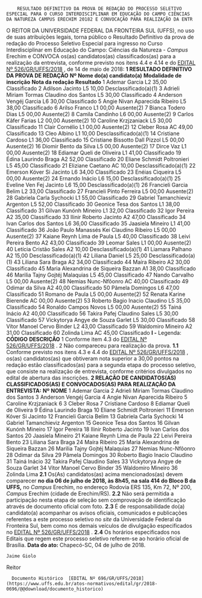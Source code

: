         RESULTADO DEFINITIVO DA PROVA DE REDAÇÃO DO PROCESSO SELETIVO ESPECIAL PARA O CURSO INTERDISCIPLINAR EM EDUCAÇÃO DO CAMPO CIÊNCIAS DA NATUREZA CAMPUS ERECHIM 20182 E CONVOCAÇÃO PARA REALIZAÇÃO DA ENTR  

 O REITOR DA UNIVERSIDADE FEDERAL DA FRONTEIRA SUL (UFFS), no uso de suas atribuições legais, torna público o Resultado Definitivo da prova de redação do Processo Seletivo Especial para ingresso no Curso Interdisciplinar em Educação do Campo: Ciências da Natureza - *Campus* Erechim e CONVOCA os(as) candidatos(as) classificados(as) para a realização da entrevista, conforme previsto nos itens 4.4 e 4.14 e do [EDITAL Nº 526/GR/UFFS/2018](https://www.uffs.edu.br/atos-normativos/edital/gr/2018-0526)  , de 14 de maio de 2018:  **1 RESULTADO DEFINITIVO DA PROVA DE REDAÇÃO**      **Nº**    **Nome do(a) candidato(a)**    **Modalidade de inscrição**    **Nota da redação**    **Resultado**      1   Ademar Garcia   L2   35,00   Classificado     2   Adilson Jacinto   L5   10,00   Desclassificado(a)(1)     3   Adrieli Miriam Tormas Claudino dos Santos   L5   30,00   Classificado     4   Anderson Vengéj Garcia   L6   30,00   Classificado     5   Angie Nivan Aparecida Ribeiro   L5   38,00   Classificado     6   Arilso Franco   L1   00,00   Ausente(2)     7   Bianca Todero Dias   L5   00,00   Ausente(2)     8   Camila Candinho   L6   00,00   Ausente(2)     9   Carlos Kãfer Farias   L2   00,00   Ausente(2)     10   Caroline Krzjzaniack   L5   30,00   Classificado     11   Clair Cornélio   L1   00,00   Ausente(2)     12   Cleber Rosa   AC   49,00   Classificado     13   Cleo Albino   L1   10,00   Desclassificado(a)(1)     14   Cristiane Cardoso   L1   36,00   Classificado     15   Cristiane Bissotto Dall Pizzol   L5   00,00   Ausente(2)     16   Diomir Bento da Silva   L5   00,00   Ausente(2)     17   Dirce Vaz   L1   00,00   Ausente(2)     18   Ediamar Queli de Oliveira   L1   41,00   Classificado     19   Édina Laurindo Braga   A2   52,00   Classificado     20   Eliane Schmidt Poltronieri   L5   45,00   Classificado     21   Eliziane Caetano   AC   10,00   Desclassificado(a)(1)     22   Emerson Kóver Si Jacinto   L6   34,00   Classificado     23   Enéias Ciqueira   L5   00,00   Ausente(2)     24   Ernando Inácio   L6   15,00   Desclassificado(a)(1)     25   Eveline Ven Fej Jacinto   L6   15,00   Desclassificado(a)(1)     26   Francieli Garcia Belim   L2   33,00   Classificado     27   Francieli Pinto Ferreira   L5   00,00   Ausente(2)     28   Gabriela Carla Sychocki   L1   55,00   Classificado     29   Gabriel Tamanchieviz Argenton   L5   52,00   Classificado     30   Geonice Tesa dos Santos   L1   38,00   Classificado     31   Gilvan Kunónh Mineiro   L1   32,00   Classificado     32   Igor Pereira   A2   35,00   Classificado     33   Ilinir Roberto Jacinto   A2   47,00   Classificado     34   Ivan Carlos dos Santos   L6   36,00   Classificado     35   Jaasiela Mineiro   L1   41,00   Classificado     36   João Paulo Manassés Kei Claudino Ribeiro   L5   00,00   Ausente(2)     37   Kaiane Reynh Lima de Paula   L5   40,00   Classificado     38   Leivi Pereira Bento   A2   43,00   Classificado     39   Leomar Sales   L1   00,00   Ausente(2)     40   Letícia Cristão Sales   A2   10,00   Desclassificado(a)(1)     41   Liamara Palhano   A2   15,00   Desclassificado(a)(1)     42   Liliana Daniel   L5   25,00   Desclassificado(a)(1)     43   Liliana Sara Braga   A2   34,00   Classificado     44   Maíra Ribeiro   A2   30,00   Classificado     45   Maria Alexandrina de Siqueira Bazzan   A1   38,00   Classificado     46   Marilia Tajny Gojtéj Malaquias   L5   45,00   Classificado     47   Nando Carvalho   L5   00,00   Ausente(2)     48   Nemias Nunc-Nfôonro   AC   40,00   Classificado     49   Odimar da Silva   A2   40,00   Classificado     50   Pâmela Domingos   L6   47,00   Classificado     51   Romano de Paula   L5   00,00   Ausente(2)     52   Renata Karine Bierende   AC   00,00   Ausente(2)     53   Roberto Bagio Inacio Claudino   L5   35,00   Classificado     54   Ronaldo Campos Novos   L5   00,00   Ausente(2)     55   Tainá Inácio   A2   40,00   Classificado     56   Takira Pafej Claudino Sales   L5   30,00   Classificado     57   Vickytorya Angye de Souza Garlet   L5   30,00   Classificado     58   Vítor Manoel Cervo Binder   L2   43,00   Classificado     59   Waldomiro Mineiro   A2   31,00   Classificado     60   Zolinda Lima   AC   45,00   Classificado     **I -** Legenda:     **CÓDIGO**    **DESCRIÇÃO**      1   Conforme item 4.3 do [EDITAL Nº 526/GR/UFFS/2018](https://www.uffs.edu.br/atos-normativos/edital/gr/2018-0526)  .     2   Não compareceu para realização da prova.     **1.1** Conforme previsto nos itens 4.3 e 4.4 do [EDITAL Nº 526/GR/UFFS/2018](https://www.uffs.edu.br/atos-normativos/edital/gr/2018-0526)  , os(as) candidatos(as) que obtiveram nota superior a 30,00 pontos na redação estão classificados(as) para a segunda etapa do processo seletivo, que consiste na realização de entrevista, conforme critérios divulgados no edital de abertura das inscrições.  **2 RELAÇÃO DE CANDIDATOS(AS) CLASSIFICADOS(AS) E CONVOCADOS(AS) PARA REALIZAÇÃO DA ENTREVISTA:**      **Nº**    **NOME**      1   Ademar Garcia     2   Adrieli Miriam Tormas Claudino dos Santos     3   Anderson Vengéj Garcia     4   Angie Nivan Aparecida Ribeiro     5   Caroline Krzjzaniack     6   3 Cleber Rosa     7   Cristiane Cardoso     8   Ediamar Queli de Oliveira     9   Édina Laurindo Braga     10   Eliane Schmidt Poltronieri     11   Emerson Kóver Si Jacinto     12   Francieli Garcia Belim     13   Gabriela Carla Sychocki     14   Gabriel Tamanchieviz Argenton     15   Geonice Tesa dos Santos     16   Gilvan Kunónh Mineiro     17   Igor Pereira     18   Ilinir Roberto Jacinto     19   Ivan Carlos dos Santos     20   Jaasiela Mineiro     21   Kaiane Reynh Lima de Paula     22   Leivi Pereira Bento     23   Liliana Sara Braga     24   Maíra Ribeiro     25   Maria Alexandrina de Siqueira Bazzan     26   Marilia Tajny Gojtéj Malaquias     27   Nemias Nunc-Nfôonro     28   Odimar da Silva     29   Pâmela Domingos     30   Roberto Bagio Inacio Claudino     31   Tainá Inácio     32   Takira Pafej Claudino Sales     33   Vickytorya Angye de Souza Garlet     34   Vítor Manoel Cervo Binder     35   Waldomiro Mineiro     36   Zolinda Lima     **2.1** Os(As) candidatos(as) acima mencionados(as) devem comparecer **no dia 06 de julho de 2018, às 8h45, na sala 414 do Bloco B da UFFS,** no *Campus* Erechim, no endereço Rodovia ERS 135, Km 72, Nº 200, *Campus* Erechim (cidade de Erechim/RS). **2.2** Não será permitida a participação nesta etapa de seleção sem comprovação de identificação através de documento oficial com foto. **2.3** É de responsabilidade do(a) candidato(a) acompanhar os avisos oficiais, comunicados e publicações referentes a este processo seletivo no *site* da Universidade Federal da Fronteira Sul, bem como nos demais veículos de divulgação especificados no [EDITAL Nº 526/GR/UFFS/2018](https://www.uffs.edu.br/atos-normativos/edital/gr/2018-0526)  . **2.4** Os horários especificados nos Editais que regem este processo seletivo referem-se ao horário oficial de Brasília.      **Data do ato:** Chapecó-SC, 04 de julho de 2018.   
 

    Jaime Giolo   
 Reitor 

      Documento Histórico  [EDITAL Nº 696/GR/UFFS/2018](https://www.uffs.edu.br/atos-normativos/edital/gr/2018-0696/@@download/documento_historico)     
      